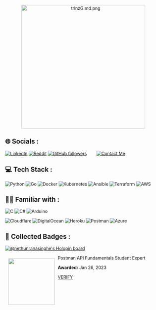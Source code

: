 <p align="center">
  <img src="https://iili.io/trlnzG.md.png" alt="trlnzG.md.png" width=400 height=400 border="0"><br>
</p>

## 🌐 Socials :
[![LinkedIn](https://img.shields.io/badge/LinkedIn-%230077B5.svg?logo=linkedin&logoColor=white)](https://www.linkedin.com/in/nethun-ranasingha) [![Reddit](https://img.shields.io/badge/Reddit-%23FF4500.svg?logo=Reddit&logoColor=white)](https://reddit.com/user/Black_Demon223)  [![GitHub followers](https://img.shields.io/github/followers/NethunRanasinghe?label=Follow&style=social)](https://github.com/NethunRanasinghe) &nbsp;&nbsp;&nbsp;&nbsp;&nbsp;&nbsp;   [![Contact Me](https://img.shields.io/badge/-Contact%20Me-red?logo=gmail&logoColor=white)](mailto:nethun223@gmail.com)

## 💻 Tech Stack :
![Python](https://img.shields.io/badge/python-3670A0?style=plastic&logo=python&logoColor=ffdd54)
![Go](https://img.shields.io/badge/Go-00ADD8?style=plastic&logo=Go&logoColor=ffdd54)
![Docker](https://img.shields.io/badge/docker-%230db7ed.svg?style=plastic&logo=docker&logoColor=white)
![Kubernetes](https://img.shields.io/badge/kubernetes-%23326ce5.svg?style=plastic&logo=kubernetes&logoColor=white)
![Ansible](https://img.shields.io/badge/ansible-%231A1918.svg?style=plastic&logo=ansible&logoColor=white)
![Terraform](https://img.shields.io/badge/Terraform-844FBA?logo=terraform&logoColor=fff&style=plastic)
![AWS](https://img.shields.io/badge/AWS-FF9900?logo=amazonwebservices&logoColor=white&style=plastic)

## 🧑‍🎨 Familiar with :
![C](https://img.shields.io/badge/c-%2300599C.svg?style=plastic&logo=c&logoColor=white)
![C#](https://img.shields.io/badge/c%23-%23239120.svg?style=plastic&logo=c-sharp&logoColor=white)
![Arduino](https://img.shields.io/badge/-Arduino-00979D?style=plastic&logo=Arduino&logoColor=white)</br>

![Cloudflare](https://img.shields.io/badge/Cloudflare-F38020?style=plastic&logo=Cloudflare&logoColor=white)
![DigitalOcean](https://img.shields.io/badge/DigitalOcean-%230167ff.svg?style=plastic&logo=digitalOcean&logoColor=white)
![Heroku](https://img.shields.io/badge/Heroku-430098?style=plastic&logo=Heroku&logoColor=white)
![Postman](https://img.shields.io/badge/Postman-FF6C37?style=plastic&logo=postman&logoColor=white)
![Azure](https://img.shields.io/badge/Azure-%230072C6.svg?style=plastic&logo=azure&logoColor=white)

## 📛 Collected Badges :
[![@nethunranasinghe's Holopin board](https://holopin.me/nethunranasinghe)](https://holopin.io/@nethunranasinghe)

[<img src="https://media.badgr.com/uploads/badges/assertion-dzq5tQ2nSDOkqFRsz5Qcqw.png" width="150" height="150" align="left" style="margin : 10">](https://api.badgr.io/public/assertions/dzq5tQ2nSDOkqFRsz5Qcqw?identity__email=nethun223%40gmail.com)


Postman API Fundamentals Student Expert

**Awarded:** Jan 26, 2023

[VERIFY](https://badgecheck.io?url=https%3A%2F%2Fapi.badgr.io%2Fpublic%2Fassertions%2Fdzq5tQ2nSDOkqFRsz5Qcqw%3Fidentity__email%3Dnethun223%2540gmail.com&identity__email=nethun223%40gmail.com)
